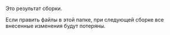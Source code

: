 Это результат сборки.

Если править файлы в этой папке, при следующей сборке все внесенные изменения будут потеряны.